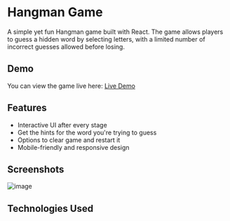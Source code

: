 # Hangman Game

A simple yet fun Hangman game built with React. The game allows players to guess a hidden word by selecting letters, with a limited number of incorrect guesses allowed before losing.

## Demo
You can view the game live here: [Live Demo](https://hangman-nine-fawn.vercel.app/)

## Features

* Interactive UI after every stage
* Get the hints for the word you're trying to guess
* Options to clear game and restart it
* Mobile-friendly and responsive design

## Screenshots
![image](https://github.com/user-attachments/assets/24b1eec9-4812-4448-b97c-fd0508634e1c)

## Technologies Used






